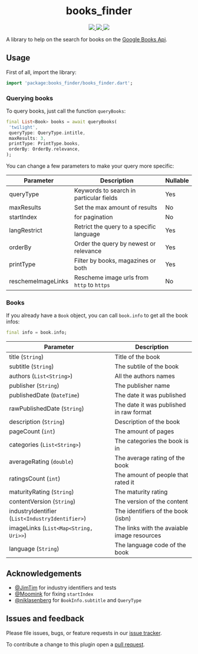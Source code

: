 <div>
  <h1 align="center">books_finder</h1>
  <p align="center" >
    <a title="Discord" href="https://discord.gg/674gpDQUVq">
      <img src="https://img.shields.io/discord/809528329337962516?label=discord&logo=discord" />
    </a>
    <a title="Pub" href="https://pub.dartlang.org/packages/books_finder" >
      <img src="https://img.shields.io/pub/v/books_finder.svg?style=popout&include_prereleases" />
    </a>
    <a title="Github License">
      <img src="https://img.shields.io/github/license/bdlukaa/books_finder" />
    </a>
  <div>
</div>

A library to help on the search for books on the [Google Books Api](https://developers.google.com/books/docs/v1/using).

## Usage

First of all, import the library:

```dart
import 'package:books_finder/books_finder.dart';
```

### Querying books

To query books, just call the function `queryBooks`:

```dart
final List<Book> books = await queryBooks(
 'twilight',
 queryType: QueryType.intitle,
 maxResults: 3,
 printType: PrintType.books,
 orderBy: OrderBy.relevance,
);
```

You can change a few parameters to make your query more specific:

| Parameter          | Description                                | Nullable |
| ------------------ | ------------------------------------------ | -------- |
| queryType          | Keywords to search in particular fields    | Yes      |
| maxResults         | Set the max amount of results              | No       |
| startIndex         | for pagination                             | No       |
| langRestrict       | Retrict the query to a specific language   | Yes      |
| orderBy            | Order the query by newest or relevance     | Yes      |
| printType          | Filter by books, magazines or both         | Yes      |
| reschemeImageLinks | Rescheme image urls from `http` to `https` | No       |

### Books

If you already have a `Book` object, you can call `book.info` to get all the book infos:

```dart
final info = book.info;
```

| Parameter                                       | Description                                 |
| ----------------------------------------------- | ------------------------------------------- |
| title (`String`)                                | Title of the book                           |
| subtitle (`String`)                             | The subtile of the book                     |
| authors (`List<String>`)                        | All the authors names                       |
| publisher (`String`)                            | The publisher name                          |
| publishedDate (`DateTime`)                      | The date it was published                   |
| rawPublishedDate (`String`)                     | The date it was published in raw format     |
| description (`String`)                          | Description of the book                     |
| pageCount (`int`)                               | The amount of pages                         |
| categories (`List<String>`)                     | The categories the book is in               |
| averageRating (`double`)                        | The average rating of the book              |
| ratingsCount (`int`)                            | The amount of people that rated it          |
| maturityRating (`String`)                       | The maturity rating                         |
| contentVersion (`String`)                       | The version of the content                  |
| industryIdentifier (`List<IndustryIdentifier>`) | The identifiers of the book (isbn)          |
| imageLinks (`List<Map<String, Uri>>`)           | The links with the avaiable image resources |
| language (`String`)                             | The language code of the book               |

## Acknowledgements

- [@JimTim](https://github.com/JimTim) for industry identifiers and tests
- [@Moomink](https://github.com/Moomink) for fixing `startIndex`
- [@niklasenberg](https://github.com/niklasenberg) for `BookInfo.subtitle` and `QueryType`

## Issues and feedback

Please file issues, bugs, or feature requests in our [issue tracker](https://github.com/bdlukaa/books_finder/issues/new).

To contribute a change to this plugin open a [pull request](https://github.com/bdlukaa/books_finder/pulls).
